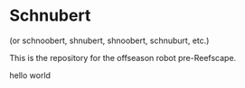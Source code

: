 # Schnubert  
(or schnoobert, shnubert, shnoobert, schnuburt, etc.)

This is the repository for the offseason robot pre-Reefscape.

hello world
